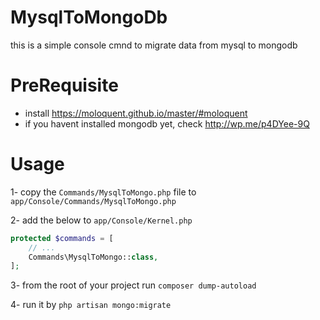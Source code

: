 # MysqlToMongoDb
this is a simple console cmnd to migrate data from mysql to mongodb

# PreRequisite
- install https://moloquent.github.io/master/#moloquent
- if you havent installed mongodb yet, check http://wp.me/p4DYee-9Q


# Usage
1- copy the `Commands/MysqlToMongo.php` file to `app/Console/Commands/MysqlToMongo.php`

2- add the below to `app/Console/Kernel.php`

```php
protected $commands = [
    // ...
    Commands\MysqlToMongo::class,
];
```
3- from the root of your project run `composer dump-autoload`

4- run it by `php artisan mongo:migrate`
